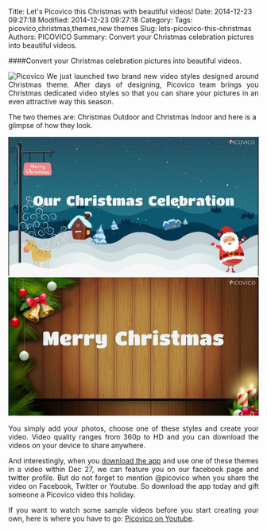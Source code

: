 Title: Let's Picovico this Christmas with beautiful videos! 
Date: 2014-12-23 09:27:18
Modified: 2014-12-23 09:27:18
Category: 
Tags: picovico,christmas,themes,new themes
Slug: lets-picovico-this-christmas
Authors: PICOVICO
Summary: Convert your Christmas celebration pictures into beautiful videos.

####Convert your Christmas celebration pictures into beautiful videos.

<p align="justify">
<img src="http://s3-us-west-2.amazonaws.com/pv-styles/christmas/pv_christmas_winter_themes.png" alt="Picovico" />
We just launched two brand new video styles designed around Christmas theme. After days of designing, Picovico team brings you Christmas dedicated video styles so that you can share your pictures in an even attractive way this season.</p>
The two themes are: Christmas Outdoor and Christmas Indoor and here is a glimpse of how they look.

<a href="http://youtu.be/zn12LLgGmQc" target="_blank"><img src="theme/wp-content/uploads/2014/12/Christmas-Outdoor-Screenshot.jpg" title="Picovico Christmas Outdoor Style" alt="Picovico Outdoor Christmas Video Style" /></a>
<a href="http://youtu.be/YQ-SOU7Ho44" target="_blank"><img src="theme/wp-content/uploads/2014/12/Christmas-Indoor-Screenshot.jpg" alt="Picovico Indoor Christmas Style Screenshot"/></a>

<p align="justify">You simply add your photos, choose one of these styles and create your video. Video quality ranges from 360p to HD and you can download the videos on your device to share anywhere.</p>
<p align="justify">And interestingly, when you <a href="http://goo.gl/VJbzuX">download the app</a> and use one of these themes in a video within Dec 27, we can feature you on our facebook page and twitter profile. But do not forget to mention @picovico when you share the video on Facebook, Twitter or Youtube. So download the app today and gift someone a Picovico video this holiday.</p>
<p align="justify">If you want to watch some sample videos before you start creating your own, here is where you have to go: <a href="http://goo.gl/CPrWpZ">Picovico on Youtube</a>.</p>